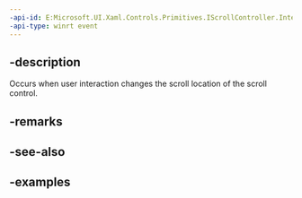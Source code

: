 ```yaml
---
-api-id: E:Microsoft.UI.Xaml.Controls.Primitives.IScrollController.InteractionRequested
-api-type: winrt event
---
```


## -description

Occurs when user interaction changes the scroll location of the scroll control.

## -remarks

## -see-also

## -examples

